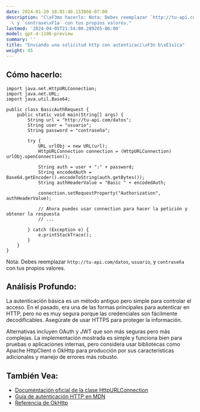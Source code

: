 ```yaml
---
date: 2024-01-20 18:01:46.153866-07:00
description: "C\xF3mo hacerlo: Nota: Debes reemplazar `http://tu-api.com/datos`, `usuario`,\
  \ y `contrase\xF1a` con tus propios valores."
lastmod: '2024-04-05T21:54:00.289265-06:00'
model: gpt-4-1106-preview
summary: ''
title: "Enviando una solicitud http con autenticaci\xF3n b\xE1sica"
weight: 45
---
```


## Cómo hacerlo:
```
import java.net.HttpURLConnection;
import java.net.URL;
import java.util.Base64;

public class BasicAuthRequest {
    public static void main(String[] args) {
        String url = "http://tu-api.com/datos";
        String user = "usuario";
        String password = "contraseña";
        
        try {
            URL urlObj = new URL(url);
            HttpURLConnection connection = (HttpURLConnection) urlObj.openConnection();
            
            String auth = user + ":" + password;
            String encodedAuth = Base64.getEncoder().encodeToString(auth.getBytes());
            String authHeaderValue = "Basic " + encodedAuth;
            
            connection.setRequestProperty("Authorization", authHeaderValue);
            
            // Ahora puedes usar connection para hacer la petición y obtener la respuesta
            // ...

        } catch (Exception e) {
            e.printStackTrace();
        }
    }
}
```

Nota: Debes reemplazar `http://tu-api.com/datos`, `usuario`, y `contraseña` con tus propios valores.

## Análisis Profundo:
La autenticación básica es un método antiguo pero simple para controlar el acceso. En el pasado, era una de las formas principales para autenticar en HTTP, pero no es muy segura porque las credenciales son fácilmente decodificables. Asegúrate de usar HTTPS para proteger la información.

Alternativas incluyen OAuth y JWT que son más seguras pero más complejas. La implementación mostrada es simple y funciona bien para pruebas o aplicaciones internas, pero considera usar bibliotecas como Apache HttpClient o OkHttp para producción por sus características adicionales y manejo de errores más robusto.

## También Vea:
- [Documentación oficial de la clase HttpURLConnection](https://docs.oracle.com/en/java/javase/17/docs/api/java.base/java/net/HttpURLConnection.html)
- [Guía de autenticación HTTP en MDN](https://developer.mozilla.org/es/docs/Web/HTTP/Authentication)
- [Referencia de OkHttp](https://square.github.io/okhttp/)
